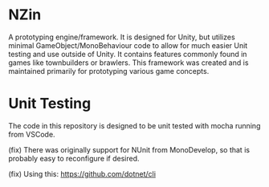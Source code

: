  # NZin
A prototyping engine/framework. It is designed for Unity, but utilizes minimal GameObject/MonoBehaviour code to allow for much easier Unit testing and use outside of Unity. It contains features commonly found in games like townbuilders or brawlers. This framework was created and is maintained primarily for prototyping various game concepts.

# Unit Testing
The code in this repository is designed to be unit tested with mocha running from VSCode. 

(fix)
There was originally support for NUnit from MonoDevelop, so that is probably  easy to reconfigure if desired.

(fix)
Using this: https://github.com/dotnet/cli